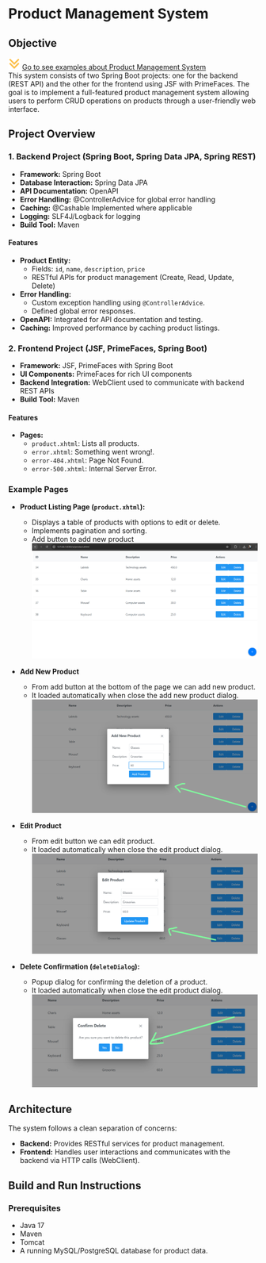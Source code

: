 # Product Management System

## Objective
![](images/down-arrow.png)    [Go to see examples about Product Management System](#example-pages)  
This system consists of two Spring Boot projects: one for the backend (REST API) and the other for the frontend using JSF with PrimeFaces. The goal is to implement a full-featured product management system allowing users to perform CRUD operations on products through a user-friendly web interface.

## Project Overview

### 1. Backend Project (Spring Boot, Spring Data JPA, Spring REST)

- **Framework:** Spring Boot
- **Database Interaction:** Spring Data JPA
- **API Documentation:** OpenAPI
- **Error Handling:** @ControllerAdvice for global error handling
- **Caching:** @Cashable Implemented where applicable
- **Logging:** SLF4J/Logback for logging
- **Build Tool:** Maven

#### Features

- **Product Entity:**
  - Fields: `id`, `name`, `description`, `price`
  - RESTful APIs for product management (Create, Read, Update, Delete)
- **Error Handling:**
  - Custom exception handling using `@ControllerAdvice`.
  - Defined global error responses.
- **OpenAPI:** Integrated for API documentation and testing.
- **Caching:** Improved performance by caching product listings.

### 2. Frontend Project (JSF, PrimeFaces, Spring Boot)

- **Framework:** JSF, PrimeFaces with Spring Boot
- **UI Components:** PrimeFaces for rich UI components
- **Backend Integration:** WebClient used to communicate with backend REST APIs
- **Build Tool:** Maven

#### Features

- **Pages:**
  - `product.xhtml`: Lists all products.
  - `error.xhtml`: Something went wrong!.
  - `error-404.xhtml`: Page Not Found.
  - `error-500.xhtml`: Internal Server Error.
  
### Example Pages

  - **Product Listing Page (`product.xhtml`):**
    - Displays a table of products with options to edit or delete.
    - Implements pagination and sorting.
    - Add button to add new product
    ![](images/getAllProducts.png)
  - **Add New Product**
    - From add button at the bottom of the page we can add new product.  
    - It loaded automatically when close the add new product dialog.  
    ![](images/addProduct.png)

  - **Edit Product**
    - From edit button we can edit product.  
    - It loaded automatically when close the edit product dialog.  
    ![](images/editProduct.png)
    
  - **Delete Confirmation (`deleteDialog`):**
    - Popup dialog for confirming the deletion of a product.
    - It loaded automatically when close the edit product dialog.  
    ![](images/deleteProduct.png)

## Architecture

The system follows a clean separation of concerns:

- **Backend:** Provides RESTful services for product management.
- **Frontend:** Handles user interactions and communicates with the backend via HTTP calls (WebClient).

## Build and Run Instructions

### Prerequisites

- Java 17
- Maven
- Tomcat
- A running MySQL/PostgreSQL database for product data.

